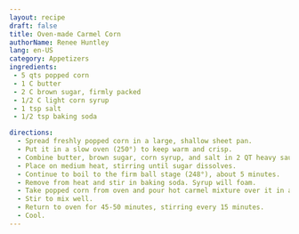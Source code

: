 ```yaml
---
layout: recipe
draft: false
title: Oven-made Carmel Corn
authorName: Renee Huntley
lang: en-US
category: Appetizers
ingredients:
 - 5 qts popped corn
 - 1 C butter
 - 2 C brown sugar, firmly packed
 - 1/2 C light corn syrup
 - 1 tsp salt
 - 1/2 tsp baking soda

directions:
  - Spread freshly popped corn in a large, shallow sheet pan.
  - Put it in a slow oven (250°) to keep warm and crisp.
  - Combine butter, brown sugar, corn syrup, and salt in 2 QT heavy saucepan.
  - Place on medium heat, stirring until sugar dissolves.
  - Continue to boil to the firm ball stage (248°), about 5 minutes.
  - Remove from heat and stir in baking soda. Syrup will foam.
  - Take popped corn from oven and pour hot carmel mixture over it in a fine stream.
  - Stir to mix well.
  - Return to oven for 45-50 minutes, stirring every 15 minutes.
  - Cool.
---
```

